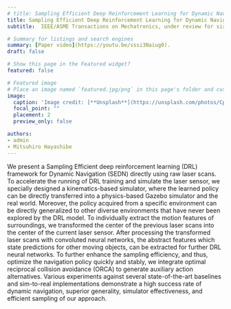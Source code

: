 ```yaml
---
# title: Sampling Efficient Deep Reinforcement Learning for Dynamic Navigation with Raw Laser Scans
title: Sampling Efficient Deep Reinforcement Learning for Dynamic Navigation with Raw Laser Scans
subtitle:  IEEE/ASME Transactions on Mechatronics, under review for six months, [Paper video](https://youtu.be/sssi3Naiug0).

# Summary for listings and search engines
summary: [Paper video](https://youtu.be/sssi3Naiug0).
draft: false

# Show this page in the Featured widget?
featured: false

# Featured image
# Place an image named `featured.jpg/png` in this page's folder and customize its options here.
image:
  caption: 'Image credit: [**Unsplash**](https://unsplash.com/photos/CpkOjOcXdUY)'
  focal_point: ""
  placement: 2
  preview_only: false

authors:
- admin
- Mitsuhiro Hayashibe
---
```


We present a Sampling Efficient deep reinforcement learning (DRL) framework for Dynamic Navigation (SEDN) directly using raw laser scans. To accelerate the running of DRL training and simulate the laser sensor, we specially designed a kinematics-based simulator, where the learned policy can be directly transferred into a physics-based Gazebo simulator and the real world. Moreover, the policy acquired from a specific environment can be directly generalized to other diverse environments that have never been explored by the DRL model. To individually extract the motion features of surroundings, we transformed the center of the previous laser scans into the center of the current laser sensor. After processing the transformed laser scans with convoluted neural networks, the abstract features which state predictions for other moving objects, can be extracted for further DRL neural networks. To further enhance the sampling efficiency, and thus, optimize the navigation policy quickly and stably, we integrate optimal reciprocal collision avoidance (ORCA) to generate auxiliary action alternatives. Various experiments against several state-of-the-art baselines and sim-to-real implementations demonstrate a high success rate of dynamic navigation, superior generality, simulator effectiveness, and efficient sampling of our approach.
